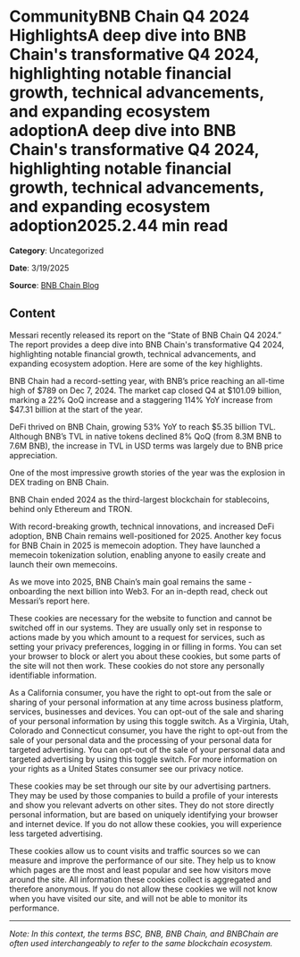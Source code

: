 # CommunityBNB Chain Q4 2024 HighlightsA deep dive into BNB Chain's transformative Q4 2024, highlighting notable financial growth, technical advancements, and expanding ecosystem adoptionA deep dive into BNB Chain's transformative Q4 2024, highlighting notable financial growth, technical advancements, and expanding ecosystem adoption2025.2.44 min read

**Category**: Uncategorized

**Date**: 3/19/2025

**Source**: [BNB Chain Blog](https://www.bnbchain.org/en/blog/bnb-chain-q4-2024-highlights)

## Content

Messari recently released its report on the “State of BNB Chain Q4 2024.” The report provides a deep dive into BNB Chain's transformative Q4 2024, highlighting notable financial growth, technical advancements, and expanding ecosystem adoption. Here are some of the key highlights.

BNB Chain had a record-setting year, with BNB’s price reaching an all-time high of $789 on Dec 7, 2024. The market cap closed Q4 at $101.09 billion, marking a 22% QoQ increase and a staggering 114% YoY increase from $47.31 billion at the start of the year.

DeFi thrived on BNB Chain, growing 53% YoY to reach $5.35 billion TVL. Although BNB’s TVL in native tokens declined 8% QoQ (from 8.3M BNB to 7.6M BNB), the increase in TVL in USD terms was largely due to BNB price appreciation.

One of the most impressive growth stories of the year was the explosion in DEX trading on BNB Chain.

BNB Chain ended 2024 as the third-largest blockchain for stablecoins, behind only Ethereum and TRON.

With record-breaking growth, technical innovations, and increased DeFi adoption, BNB Chain remains well-positioned for 2025. Another key focus for BNB Chain in 2025 is memecoin adoption. They have launched a memecoin tokenization solution, enabling anyone to easily create and launch their own memecoins.

As we move into 2025, BNB Chain’s main goal remains the same - onboarding the next billion into Web3. For an in-depth read, check out Messari’s report here.

These cookies are necessary for the website to function and cannot be switched off in our systems. They are usually only set in response to actions made by you which amount to a request for services, such as setting your privacy preferences, logging in or filling in forms. You can set your browser to block or alert you about these cookies, but some parts of the site will not then work. These cookies do not store any personally identifiable information.

As a California consumer, you have the right to opt-out from the sale or sharing of your personal information at any time across business platform, services, businesses and devices. You can opt-out of the sale and sharing of your personal information by using this toggle switch. As a Virginia, Utah, Colorado and Connecticut consumer, you have the right to opt-out from the sale of your personal data and the processing of your personal data for targeted advertising. You can opt-out of the sale of your personal data and targeted advertising by using this toggle switch. For more information on your rights as a United States consumer see our privacy notice.

These cookies may be set through our site by our advertising partners. They may be used by those companies to build a profile of your interests and show you relevant adverts on other sites. They do not store directly personal information, but are based on uniquely identifying your browser and internet device. If you do not allow these cookies, you will experience less targeted advertising.

These cookies allow us to count visits and traffic sources so we can measure and improve the performance of our site. They help us to know which pages are the most and least popular and see how visitors move around the site. All information these cookies collect is aggregated and therefore anonymous. If you do not allow these cookies we will not know when you have visited our site, and will not be able to monitor its performance.



---

*Note: In this context, the terms BSC, BNB, BNB Chain, and BNBChain are often used interchangeably to refer to the same blockchain ecosystem.*
